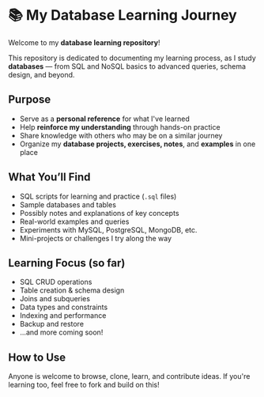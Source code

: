 # 📚 My Database Learning Journey

Welcome to my **database learning repository**!

This repository is dedicated to documenting my learning process, as I study **databases** — from SQL and NoSQL basics to advanced queries, schema design, and beyond.

## Purpose

- Serve as a **personal reference** for what I've learned
- Help **reinforce my understanding** through hands-on practice
- Share knowledge with others who may be on a similar journey
- Organize my **database projects, exercises, notes**, and **examples** in one place

## What You’ll Find

- SQL scripts for learning and practice (`.sql` files)
- Sample databases and tables
- Possibly notes and explanations of key concepts
- Real-world examples and queries
- Experiments with MySQL, PostgreSQL, MongoDB, etc.
- Mini-projects or challenges I try along the way

## Learning Focus (so far)

- SQL CRUD operations
- Table creation & schema design
- Joins and subqueries
- Data types and constraints
- Indexing and performance
- Backup and restore
- ...and more coming soon!

## How to Use

Anyone is welcome to browse, clone, learn, and contribute ideas.
If you're learning too, feel free to fork and build on this!
